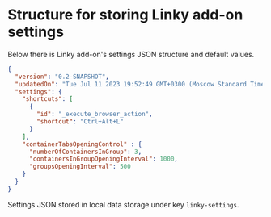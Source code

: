 # Structure for storing Linky add-on settings

Below there is Linky add-on's settings JSON structure and default values.

```json
{
  "version": "0.2-SNAPSHOT",
  "updatedOn": "Tue Jul 11 2023 19:52:49 GMT+0300 (Moscow Standard Time)",
  "settings": {
    "shortcuts": [
      {
        "id": "_execute_browser_action",
        "shortcut": "Ctrl+Alt+L"
      }
    ],
    "containerTabsOpeningControl" : {
      "numberOfContainersInGroup": 3,
      "containersInGroupOpeningInterval": 1000,
      "groupsOpeningInterval": 500
    }
  }
}
```

Settings JSON stored in local data storage under key `linky-settings`.
